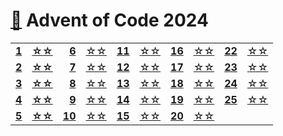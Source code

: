 # [🎄][aoc] Advent of Code 2024

|              |               |               |           |               |           |               |           |               |           |
|-------------:|:-------------:|--------------:|:---------:|--------------:|:---------:|--------------:|:---------:|--------------:|:---------:|
| **[1][d01]** | **[☆☆][s01]** |  **[6][d06]** | [☆☆][s06] | **[11][d11]** | [☆☆][s11] | **[16][d16]** | [☆☆][s16] | **[22][d22]** | [☆☆][s22] |
| **[2][d02]** | **[☆☆][s02]** |  **[7][d07]** | [☆☆][s07] | **[12][d12]** | [☆☆][s12] | **[17][d17]** | [☆☆][s17] | **[23][d23]** | [☆☆][s23] |
| **[3][d03]** | **[☆☆][s03]** |  **[8][d08]** | [☆☆][s08] | **[13][d13]** | [☆☆][s13] | **[18][d18]** | [☆☆][s18] | **[24][d24]** | [☆☆][s24] |
| **[4][d04]** | **[☆☆][s04]** |  **[9][d09]** | [☆☆][s09] | **[14][d14]** | [☆☆][s14] | **[19][d19]** | [☆☆][s19] | **[25][d25]** | [☆☆][s25] |
| **[5][d05]** | **[☆☆][s05]** | **[10][d10]** | [☆☆][s10] | **[15][d15]** | [☆☆][s15] | **[20][d20]** | [☆☆][s20] |               |           |

[aoc]: https://adventofcode.com/2024/

[d01]: https://adventofcode.com/2024/day/1
[d02]: https://adventofcode.com/2024/day/2
[d03]: https://adventofcode.com/2024/day/3
[d04]: https://adventofcode.com/2024/day/4
[d05]: https://adventofcode.com/2024/day/5
[d06]: https://adventofcode.com/2024/day/6
[d07]: https://adventofcode.com/2024/day/7
[d08]: https://adventofcode.com/2024/day/8
[d09]: https://adventofcode.com/2024/day/9
[d10]: https://adventofcode.com/2024/day/10
[d11]: https://adventofcode.com/2024/day/11
[d12]: https://adventofcode.com/2024/day/12
[d13]: https://adventofcode.com/2024/day/13
[d14]: https://adventofcode.com/2024/day/14
[d15]: https://adventofcode.com/2024/day/15
[d16]: https://adventofcode.com/2024/day/16
[d17]: https://adventofcode.com/2024/day/17
[d18]: https://adventofcode.com/2024/day/18
[d19]: https://adventofcode.com/2024/day/19
[d20]: https://adventofcode.com/2024/day/20
[d21]: https://adventofcode.com/2024/day/21
[d22]: https://adventofcode.com/2024/day/22
[d23]: https://adventofcode.com/2024/day/23
[d24]: https://adventofcode.com/2024/day/24
[d25]: https://adventofcode.com/2024/day/25

[s01]: src/main/kotlin/Day01.kt
[s02]: src/main/kotlin/Day02.kt
[s03]: src/main/kotlin/Day03.kt
[s04]: src/main/kotlin/Day04.kt
[s05]: src/main/kotlin/Day05.kt
[s06]: src/main/kotlin/Day06.kt
[s07]: src/main/kotlin/Day07.kt
[s08]: src/main/kotlin/Day08.kt
[s09]: src/main/kotlin/Day09.kt
[s10]: src/main/kotlin/Day10.kt
[s11]: src/main/kotlin/Day11.kt
[s12]: src/main/kotlin/Day12.kt
[s13]: src/main/kotlin/Day13.kt
[s14]: src/main/kotlin/Day14.kt
[s15]: src/main/kotlin/Day15.kt
[s16]: src/main/kotlin/Day16.kt
[s17]: src/main/kotlin/Day17.kt
[s18]: src/main/kotlin/Day18.kt
[s19]: src/main/kotlin/Day19.kt
[s20]: src/main/kotlin/Day20.kt
[s21]: src/main/kotlin/Day21.kt
[s22]: src/main/kotlin/Day22.kt
[s23]: src/main/kotlin/Day23.kt
[s24]: src/main/kotlin/Day24.kt
[s25]: src/main/kotlin/Day25.kt

